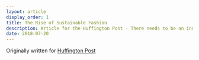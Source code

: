 ```yaml
---
layout: article
display_order: 1
title: The Rise of Sustainable Fashion
description: Article for the Huffington Post - There needs to be an industry-wide movement to significantly reduce the waste that the textile industry produces.
date: 2018-07-20
---
```

Originally written for [Huffington Post](https://www.huffingtonpost.co.uk/entry/the-rise-of-sustainable-fashion_uk_5b51ab82e4b013392edfa29d)
